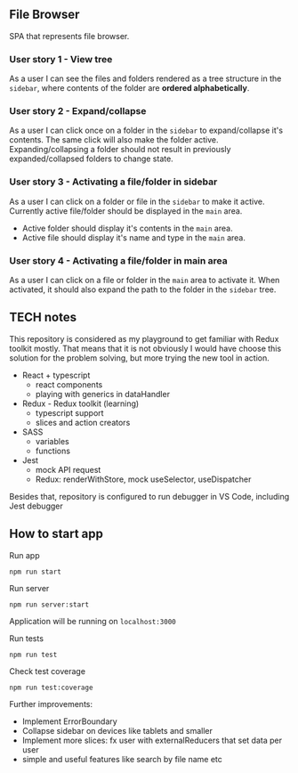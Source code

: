 ## File Browser

SPA that represents file browser.

### User story 1 - View tree

As a user I can see the files and folders rendered as a tree structure in the `sidebar`, where contents of the folder are **ordered alphabetically**.

### User story 2 - Expand/collapse

As a user I can click once on a folder in the `sidebar` to expand/collapse it's contents. The same click will also make the folder active. Expanding/collapsing a folder should not result in previously expanded/collapsed folders to change state.

### User story 3 - Activating a file/folder in sidebar

As a user I can click on a folder or file in the `sidebar` to make it active. Currently active file/folder should be displayed in the `main` area.

- Active folder should display it's contents in the `main` area.
- Active file should display it's name and type in the `main` area.

### User story 4 - Activating a file/folder in main area

As a user I can click on a file or folder in the `main` area to activate it. When activated, it should also expand the path to the folder in the `sidebar` tree.

## TECH notes

This repository is considered as my playground to get familiar with Redux toolkit mostly.
That means that it is not obviously I would have choose this solution for the problem solving, but more trying the new tool in action.

- React + typescript
    - react components
    - playing with generics in dataHandler
- Redux - Redux toolkit (learning)
    - typescript support
    - slices and action creators
- SASS
    - variables
    - functions
- Jest
    - mock API request
    - Redux: renderWithStore, mock useSelector, useDispatcher

Besides that, repository is configured to run debugger in VS Code, including Jest debugger

## How to start app

Run app

```
npm run start
```

Run server 

```
npm run server:start
```

Application will be running on `localhost:3000`

Run tests 

```
npm run test
```

Check test coverage

```
npm run test:coverage
```

Further improvements: 

- Implement ErrorBoundary
- Collapse sidebar on devices like tablets and smaller
- Implement more slices: fx user with externalReducers that set data per user
- simple and useful features like search by file name etc